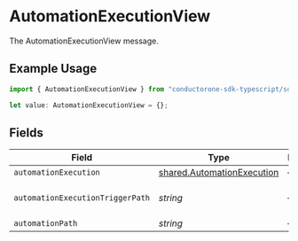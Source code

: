 # AutomationExecutionView

The AutomationExecutionView message.

## Example Usage

```typescript
import { AutomationExecutionView } from "conductorone-sdk-typescript/sdk/models/shared";

let value: AutomationExecutionView = {};
```

## Fields

| Field                                                                           | Type                                                                            | Required                                                                        | Description                                                                     |
| ------------------------------------------------------------------------------- | ------------------------------------------------------------------------------- | ------------------------------------------------------------------------------- | ------------------------------------------------------------------------------- |
| `automationExecution`                                                           | [shared.AutomationExecution](../../../sdk/models/shared/automationexecution.md) | :heavy_minus_sign:                                                              | N/A                                                                             |
| `automationExecutionTriggerPath`                                                | *string*                                                                        | :heavy_minus_sign:                                                              | The automationExecutionTriggerPath field.                                       |
| `automationPath`                                                                | *string*                                                                        | :heavy_minus_sign:                                                              | The automationPath field.                                                       |